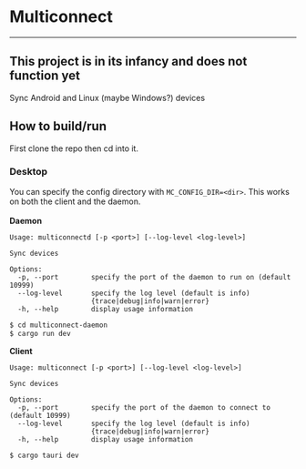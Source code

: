 # Multiconnect

---

## This project is in its infancy and does not function yet

Sync Android and Linux (maybe Windows?) devices

## How to build/run

First clone the repo then cd into it.

### Desktop

You can specify the config directory with `MC_CONFIG_DIR=<dir>`. This works on both the client and the daemon.
<br />
<br />
**Daemon**
<br />

```
Usage: multiconnectd [-p <port>] [--log-level <log-level>]

Sync devices

Options:
  -p, --port        specify the port of the daemon to run on (default 10999)
  --log-level       specify the log level (default is info)
                    {trace|debug|info|warn|error}
  -h, --help        display usage information
```

```bash
$ cd multiconnect-daemon
$ cargo run dev
```

**Client**
<br />

```
Usage: multiconnect [-p <port>] [--log-level <log-level>]

Sync devices

Options:
  -p, --port        specify the port of the daemon to connect to (default 10999)
  --log-level       specify the log level (default is info)
                    {trace|debug|info|warn|error}
  -h, --help        display usage information
```

```bash
$ cargo tauri dev
```
